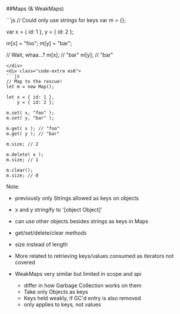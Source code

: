 ##Maps (& WeakMaps)

<div class="code-extra es5">
```js
// Could only use strings for keys
var m = {};

var x = { id: 1 },
    y = { id: 2 };

m[x] = "foo";
m[y] = "bar";

// Wait, whaa...?
m[x]; // "bar"
m[y]; // "bar"
```
</div>
<div class="code-extra es6">
```js
// Map to the rescue!
let m = new Map();

let x = { id: 1 },
    y = { id: 2 };

m.set( x, "foo" );
m.set( y, "bar" );

m.get( x ); // "foo"
m.get( y ); // "bar"

m.size; // 2

m.delete( x );
m.size; // 1

m.clear();
m.size; // 0

```
Note:
- previously only Strings allowed as keys on objects

- x and y stringify to '[object Object]'

- can use other objects besides strings as keys in Maps

- get/set/delete/clear methods

- size instead of length

- More related to retrieving keys/values consumed as iterators not covered

- WeakMaps very similar but limited in scope and api
  - differ in how Garbage Collection works on them
  - Take only Objects as keys
  - Keys held weakly, if GC'd entry is also removed
  - only applies to keys, not values
